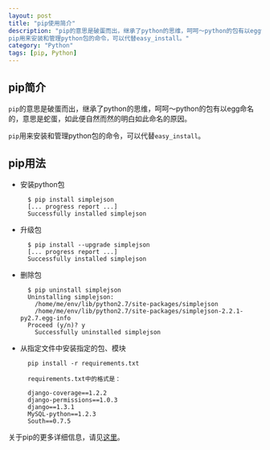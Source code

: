 ```yaml
---
layout: post
title: "pip使用简介"
description: "pip的意思是破蛋而出，继承了python的思维，呵呵～python的包有以egg命名的，意思是蛇蛋，如此便自然而然的明白如此命名的原因。
pip用来安装和管理python包的命令，可以代替easy_install。"
category: "Python"
tags: [pip, Python]
---
```



## pip简介

`pip`的意思是破蛋而出，继承了python的思维，呵呵～python的包有以egg命名的，意思是蛇蛋，如此便自然而然的明白如此命名的原因。


`pip`用来安装和管理python包的命令，可以代替`easy_install`。


## pip用法

* 安装python包

        $ pip install simplejson  
        [... progress report ...]  
        Successfully installed simplejson  

* 升级包

        $ pip install --upgrade simplejson  
        [... progress report ...]  
        Successfully installed simplejson  

* 删除包

        $ pip uninstall simplejson  
        Uninstalling simplejson:  
          /home/me/env/lib/python2.7/site-packages/simplejson  
          /home/me/env/lib/python2.7/site-packages/simplejson-2.2.1-py2.7.egg-info  
        Proceed (y/n)? y  
          Successfully uninstalled simplejson  


* 从指定文件中安装指定的包、模块

        pip install -r requirements.txt  
          
        requirements.txt中的格式是：  
          
        django-coverage==1.2.2  
        django-permissions==1.0.3  
        django==1.3.1  
        MySQL-python==1.2.3  
        South==0.7.5  

关于pip的更多详细信息，请见[这里](http://www.pip-installer.org/en/latest/)。


